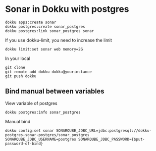 # Sonar in Dokku  with postgres

```
dokku apps:create sonar
dokku postgres:create sonar_postgres
dokku postgres:link sonar_postgres sonar
```

If you use dokku-limit, you need to increase the limit 

```
dokku limit:set sonar web memory=2G
```

In your local

```
git clone 
git remote add dokku dokku@yourinstance
git push dokku
```


## Bind manual between variables

View variable of postgres
```
dokku postgres:info sonar_postgres
```

Manual bind
```
dokku config:set sonar SONARQUBE_JDBC_URL=jdbc:postgresql://dokku-postgres-sonar-postgres/sonar_postgres SONARQUBE_JDBC_USERNAME=postgres SONARQUBE_JDBC_PASSWORD={$put-password-of-bind}
```

